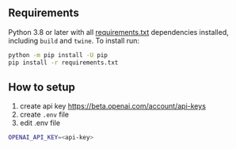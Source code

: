 
## Requirements

Python 3.8 or later with all [requirements.txt](https://github.com/ultralytics/pip/blob/master/requirements.txt)
dependencies installed, including `build` and `twine`. To install run:

```bash
python -m pip install -U pip
pip install -r requirements.txt
```

## How to setup
1. create api key https://beta.openai.com/account/api-keys
2. create `.env` file
3. edit .env file
```bash
OPENAI_API_KEY=<api-key>
```
